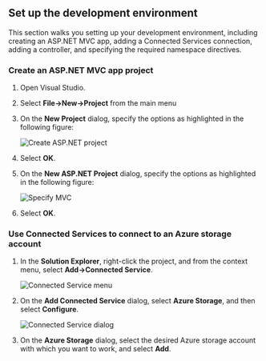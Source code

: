 ## Set up the development environment

This section walks you setting up your development environment, including creating an ASP.NET MVC app, adding a Connected Services connection, adding a controller, and specifying the required namespace directives.

### Create an ASP.NET MVC app project

1. Open Visual Studio.

1. Select **File->New->Project** from the main menu

1. On the **New Project** dialog, specify the options as highlighted in the following figure:

	![Create ASP.NET project](./media/vs-storage-aspnet-getting-started-setup-dev-env/vs-storage-aspnet-getting-started-setup-dev-env-1.png)

1. Select **OK**.

1. On the **New ASP.NET Project** dialog, specify the options as highlighted in the following figure:

	![Specify MVC](./media/vs-storage-aspnet-getting-started-setup-dev-env/vs-storage-aspnet-getting-started-setup-dev-env-2.png)

1. Select **OK**.

### Use Connected Services to connect to an Azure storage account

1. In the **Solution Explorer**, right-click the project, and from the context menu, select **Add->Connected Service**.

	![Connected Service menu](./media/vs-storage-aspnet-getting-started-setup-dev-env/vs-storage-aspnet-getting-started-setup-dev-env-3.png)

1. On the **Add Connected Service** dialog, select **Azure Storage**, and then select **Configure**.

	![Connected Service dialog](./media/vs-storage-aspnet-getting-started-setup-dev-env/vs-storage-aspnet-getting-started-setup-dev-env-4.png)

1. On the **Azure Storage** dialog, select the desired Azure storage account with which you want to work, and select **Add**.
